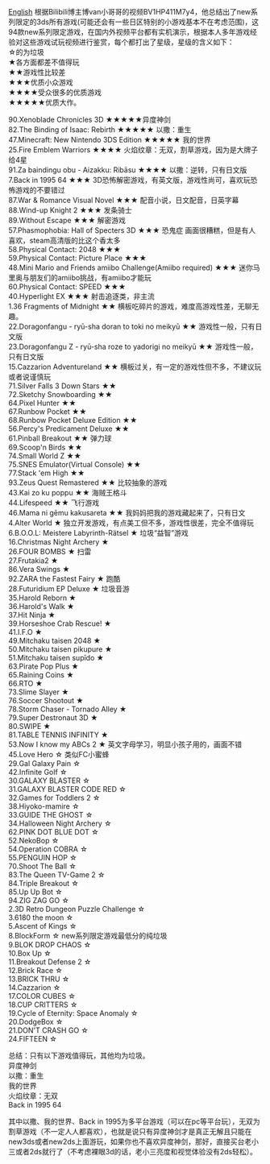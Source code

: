 [English](readme.md)
根据Bilibili博主博van小哥哥的视频BV1HP411M7y4，他总结出了new系列限定的3ds所有游戏(可能还会有一些日区特别的小游戏基本不在考虑范围)，这94款new系列限定游戏，在国内外视频平台都有实机演示，根据本人多年游戏经验对这些游戏试玩视频进行鉴赏，每个都打出了星级，星级的含义如下：  
☆的为垃圾  
★各方面都差不值得玩  
★★游戏性比较差  
★★★优质小众游戏  
★★★★受众很多的优质游戏  
★★★★★优质大作。    

90.Xenoblade Chronicles 3D ★★★★★异度神剑  
82.The Binding of Isaac: Rebirth ★★★★★ 以撒：重生  
47.Minecraft: New Nintendo 3DS Edition ★★★★★ 我的世界  
25.Fire Emblem Warriors ★★★★ 火焰纹章：无双，割草游戏，因为是大牌子给4星  
91.Za baindingu obu - Aizakku: Ribāsu ★★★★ 以撒：逆转，只有日文版  
7.Back in 1995 64 ★★★ 3D恐怖解密游戏，有英文版，游戏性尚可，喜欢玩恐怖游戏的不要错过  
87.War & Romance Visual Novel ★★★ 配音小说，日文配音，日英字幕  
88.Wind-up Knight 2 ★★★ 发条骑士  
89.Without Escape ★★★ 解密游戏  
57.Phasmophobia: Hall of Specters 3D ★★★ 恐鬼症 画面很糟糕，但是有人喜欢，steam高清版的比这个香太多  
58.Physical Contact: 2048 ★★★  
59.Physical Contact: Picture Place ★★★  
48.Mini Mario and Friends amiibo Challenge(Amiibo required) ★★★ 迷你马里奥与朋友们的amiibo挑战，有amiibo才能玩  
60.Physical Contact: SPEED ★★★  
40.Hyperlight EX ★★★ 射击追逐类，非主流  
1.36 Fragments of Midnight ★★ 横板吃碎片的游戏，难度高游戏性差，无聊无趣。  
22.Doragonfangu - ryū-sha doran to toki no meikyū ★★ 游戏性一般，只有日文版  
23.Doragonfangu Z - ryū-sha roze to yadorigi no meikyū ★★ 游戏性一般，只有日文版  
15.Cazzarion Adventureland ★★ 横板过关，有一定的游戏性但不多，不建议玩或者说谨慎玩  
71.Silver Falls 3 Down Stars ★★  
72.Sketchy Snowboarding ★★  
64.Pixel Hunter ★★  
67.Runbow Pocket ★★  
68.Runbow Pocket Deluxe Edition ★★  
56.Percy's Predicament Deluxe ★★  
61.Pinball Breakout ★★ 弹力球  
69.Scoop'n Birds ★★  
74.Small World Z ★★  
75.SNES Emulator(Virtual Console) ★★  
77.Stack 'em High ★★  
93.Zeus Quest Remastered ★★ 比较抽象的游戏  
43.Kai zo ku poppu ★★ 海贼王格斗  
44.Lifespeed ★★ 飞行游戏  
46.Mama ni gēmu kakusareta ★★ 我妈妈把我的游戏藏起来了，只有日文  
4.Alter World ★ 独立开发游戏，有点美工但不多，游戏性很差，完全不值得玩  
6.B.O.O.L: Meistere Labyrinth-Rätsel ★ 垃圾“益智”游戏  
16.Christmas Night Archery ★  
26.FOUR BOMBS ★ 扫雷  
27.Frutakia2 ★  
86.Vera Swings ★  
92.ZARA the Fastest Fairy ★ 跑酷  
28.Futuridium EP Deluxe ★ 垃圾音游  
35.Harold Reborn ★  
36.Harold's Walk ★  
37.Hit Ninja ★  
39.Horseshoe Crab Rescue! ★  
41.I.F.O ★  
49.Mitchaku  taisen 2048 ★  
50.Mitchaku taisen pikupure ★  
51.Mitchaku taisen supīdo ★  
63.Pirate Pop Plus ★  
65.Raining Coins ★  
66.RTO ★  
73.Slime Slayer ★  
76.Soccer Shootout ★  
78.Storm Chaser - Tornado Alley ★  
79.Super Destronaut 3D ★  
80.SWIPE ★  
81.TABLE TENNIS INFINITY ★  
53.Now I know my ABCs 2 ★ 英文字母学习，明显小孩子用的，画面不错  
45.Love Hero ☆ 类似FC小蜜蜂  
29.Gal Galaxy Pain ☆  
42.Infinite Golf ☆  
30.GALAXY BLASTER ☆  
31.GALAXY BLASTER CODE RED ☆  
32.Games for Toddlers 2 ☆  
38.Hiyoko-mamire ☆  
33.GUIDE THE GHOST ☆  
34.Halloween Night Archery ☆  
62.PINK DOT BLUE DOT ☆  
52.NekoBop ☆  
54.Operation COBRA ☆  
55.PENGUIN HOP ☆  
70.Shoot The Ball ☆  
83.The Queen TV-Game 2 ☆  
84.Triple Breakout ☆  
85.Up Up Bot ☆  
94.ZIG ZAG GO ☆  
2.3D Retro Dungeon Puzzle Challenge ☆  
3.6180 the moon ☆  
5.Ascent of Kings ☆  
8.BlockForm ☆ new系列限定游戏最低分的纯垃圾  
9.BLOK DROP CHAOS ☆  
10.Box Up ☆   
11.Breakout Defense 2 ☆   
12.Brick Race ☆  
13.BRICK THRU ☆  
14.Cazzarion ☆  
17.COLOR CUBES ☆  
18.CUP CRITTERS ☆  
19.Cycle of Eternity: Space Anomaly ☆  
20.DodgeBox ☆  
21.DON'T CRASH GO ☆  
24.FIFTEEN ☆  

总结：只有以下游戏值得玩，其他均为垃圾。  
异度神剑  
以撒：重生  
我的世界  
火焰纹章：无双  
Back in 1995 64  

其中以撒、我的世界、Back in 1995为多平台游戏（可以在pc等平台玩），无双为割草游戏（不一定人人都喜欢），也就是说只有异度神剑才是真正无解且只能在new3ds或者new2ds上面游玩，如果你也不喜欢异度神剑，那好，直接买台老小三或者2ds就行了（不考虑裸眼3d的话，老小三亮度和视觉体验没有2ds轻松）。  
